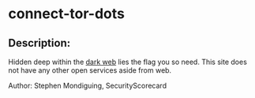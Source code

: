 
# connect-tor-dots
## Description:
Hidden deep within the [dark web](http://zmzcrl3hu7bptjspvnlh5v4w5cp2bcmjhghwxy35ehs2ctbf2d2khpqd.onion) lies the flag you so need. This site does not have any other open services aside from web.

Author: Stephen Mondiguing, SecurityScorecard


